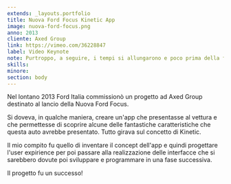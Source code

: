 ```yaml
---
extends: _layouts.portfolio
title: Nuova Ford Focus Kinetic App
image: nuova-ford-focus.png
anno: 2013
cliente: Axed Group
link: https://vimeo.com/36228847
label: Video Keynote
note: Purtroppo, a seguire, i tempi si allungarono e poco prima della fase di realizzazione il progetto non fu portato a compimento per questioni di tempo.
skills: 
minore: 
section: body
---
```


Nel lontano 2013 Ford Italia commissionò un progetto ad Axed Group destinato al lancio della Nuova Ford Focus.

Si doveva, in qualche maniera, creare un'app che presentasse al vettura e che permettesse di scoprire alcune delle fantastiche caratteristiche che questa auto avrebbe presentato. Tutto girava sul concetto di Kinetic.

Il mio compito fu quello di inventare il concept  dell'app e quindi progettare l'user expirience per poi passare alla realizzazione delle interfacce che si sarebbero dovute poi sviluppare e programmare in una fase successiva.

Il progetto fu un successo!